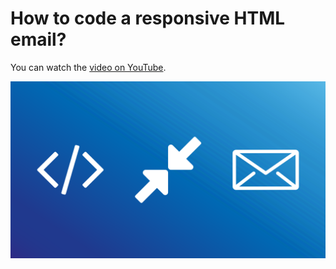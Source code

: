 # How to code a responsive HTML email?

You can watch the [video on YouTube]().

[![Youtube video thumbnail](/youtube-thumbnail.png)]()
